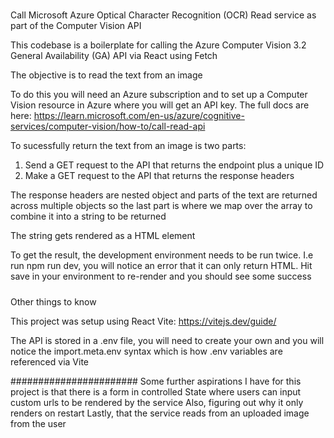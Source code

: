 #####
Call Microsoft Azure Optical Character Recognition (OCR) Read service as part of the Computer Vision API

This codebase is a boilerplate for calling the Azure Computer Vision 3.2 General Availability (GA) API via React using Fetch

The objective is to read the text from an image

To do this you will need an Azure subscription and to set up a Computer Vision resource in Azure where you will get an API key. The full docs are here:
https://learn.microsoft.com/en-us/azure/cognitive-services/computer-vision/how-to/call-read-api

To sucessfully return the text from an image is two parts:
1. Send a GET request to the API that returns the endpoint plus a unique ID
2. Make a GET request to the API that returns the response headers

The response headers are nested object and parts of the text are returned across multiple objects so the last part is where we map over the array to combine it into a string to be returned

The string gets rendered as a HTML element

To get the result, the development environment needs to be run twice. I.e run npm run dev, you will notice an error that it can only return HTML. Hit save in your environment to re-render
and you should see some success

#####
Other things to know

This project was setup using React Vite: https://vitejs.dev/guide/

The API is stored in a .env file, you will need to create your own and you will notice the import.meta.env syntax which is how .env variables are referenced via Vite

#######################
Some further aspirations I have for this project is that there is a form in controlled State where users can input custom urls to be rendered by the service
Also, figuring out why it only renders on restart
Lastly, that the service reads from an uploaded image from the user

